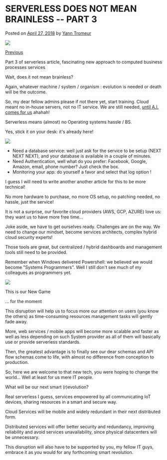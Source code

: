 # SERVERLESS DOES NOT MEAN BRAINLESS -- PART 3

Posted on [April 27, 2018](https://iooikos.co/blog-post/serverless-does-not-mean-brainless-part-3/) by [Yann Tromeur](https://iooikos.co/author/gmailyatr/)

[![](https://i0.wp.com/iooikos.co/wp-content/uploads/2018/08/23.png?fit=536%2C354&ssl=1)](https://iooikos.co/blog-post/serverless-does-not-mean-brainless-part-3/)

[Previous](https://iooikos.co/blog-post/serverless-does-not-mean-brainless-part-2/)

Part 3 of serverless article, fascinating new approach to computed business processes services

Wait, does it not mean brainless?

Again, whatever machine / system / organism : evolution is needed or death will be the outcome.

So, my dear fellow admins please if not there yet, start training. Cloud meant no in-house servers, not no IT service. We are still needed, [until A.I. comes for us](http://www.iooikos.com/single-post/2018/03/24/The-Mother-of-all-Disruptions-aka-where-is-IT-going-now) ahahah!

Serverless means (almost) no Operating systems hassle / BS.

Yes, stick it on your desk: it's already here!

![](https://static.wixstatic.com/media/65caf121bc1f49029c25168f0073f026.jpg/v1/fill/w_484,h_483,al_c,q_80,usm_0.66_1.00_0.01/65caf121bc1f49029c25168f0073f026.webp)

- Need a database service: well just ask for the service to be setup (NEXT NEXT NEXT), and your database is available in a couple of minutes.
- Need Authentication, well what do you prefer: Facebook, Google, Amazon, email, phone number? Just check the box.
- Monitoring your app: do yourself a favor and select that log option !

I guess I will need to write another another article for this to be more technical!

No more hardware to purchase, no more OS setup, no patching needed, no hassle, just the service!

It is not a surprise, our favorite cloud providers (AWS, GCP, AZURE) love us: they want us to have more free time...

Joke aside, we have to get ourselves ready. Challenges are on the way. We need to change our mindset, become services architects, complex hybrid cloud security experts!

Those tools are great, but centralized / hybrid dashboards and management tools still need to be provided.

Remember when Windows delivered Powershell: we believed we would become "Systems Programmers". Well I still don't see much of my colleagues as programmers yet.

![](https://static.wixstatic.com/media/6b985f_8c2f0c82fce640b4a3ec1f9a9aebe1de~mv2.png/v1/fill/w_484,h_319,al_c,q_80,usm_0.66_1.00_0.01/6b985f_8c2f0c82fce640b4a3ec1f9a9aebe1de~mv2.webp)

This is our New Game

... for the moment

This disruption will help us to focus more our attention on users (you know the others) as time-consuming resources management tasks will gently fade away.

More, web services / mobile apps will become more scalable and faster as well as less depending on such System provider as all of them will basically use or provide serverless standards.

Then, the greatest advantage is to finally see our dear schemas and API flow schemas come to life, with almost no difference from conception to production.

So, here we are welcome to that new tech, you were hoping to change the world... Well at least for us mere IT people.

What will be our next smart (r)evolution?

Real serverless I guess, services empowered by all communicating IoT devices, sharing resources in a smart and secure way.

Cloud Services will be mobile and widely redundant in their next distributed form.

Distributed services will offer better security and redundancy, improving reliability and avoid services unavailability, since physical datacenters will be unnecessary.

This disruption will also have to be supported by you, my fellow IT guys, embrace it as you would for any forthcoming smart revolution.
